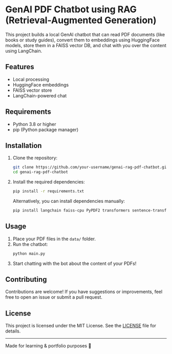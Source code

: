 # GenAI PDF Chatbot using RAG (Retrieval-Augmented Generation)

This project builds a local GenAI chatbot that can read PDF documents (like books or study guides), convert them to embeddings using HuggingFace models, store them in a FAISS vector DB, and chat with you over the content using LangChain.

## Features
- Local processing
- HuggingFace embeddings
- FAISS vector store
- LangChain-powered chat

## Requirements
- Python 3.8 or higher
- pip (Python package manager)

## Installation

1. Clone the repository:
   ```bash
   git clone https://github.com/your-username/genai-rag-pdf-chatbot.git
   cd genai-rag-pdf-chatbot
   ```

2. Install the required dependencies:
   ```bash
   pip install -r requirements.txt
   ```

   Alternatively, you can install dependencies manually:
   ```bash
   pip install langchain faiss-cpu PyPDF2 transformers sentence-transformers
   ```

## Usage

1. Place your PDF files in the `data/` folder.
2. Run the chatbot:
   ```bash
   python main.py
   ```
3. Start chatting with the bot about the content of your PDFs!

## Contributing

Contributions are welcome! If you have suggestions or improvements, feel free to open an issue or submit a pull request.

## License

This project is licensed under the MIT License. See the [LICENSE](LICENSE) file for details.

---

Made for learning & portfolio purposes 🚀
